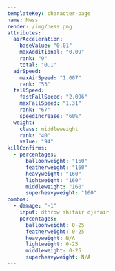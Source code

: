 ```yaml
---
templateKey: character-page
name: Ness
render: /img/ness.png
attributes:
  airAcceleration:
    baseValue: "0.01"
    maxAdditional: "0.09"
    rank: "9"
    total: "0.1"
  airSpeed:
    maxAirSpeed: "1.007"
    rank: "53"
  fallSpeed:
    fastFallSpeed: "2.096"
    maxFallSpeed: "1.31"
    rank: "67"
    speedIncrease: "60%"
  weight:
    class: middleweight
    rank: "40"
    value: "94"
killConfirms:
  - percentages:
      balloonweight: "160"
      featherweight: "160"
      heavyweight: "160"
      lightweight: "160"
      middleweight: "160"
      superheavyweight: "160"
combos:
  - damage: "-1"
    input: dthrow sh+fair dj+fair
    percentages:
      balloonweight: 0-25
      featherweight: 0-25
      heavyweight: N/A
      lightweight: 0-25
      middleweight: 0-25
      superheavyweight: N/A
---
```

